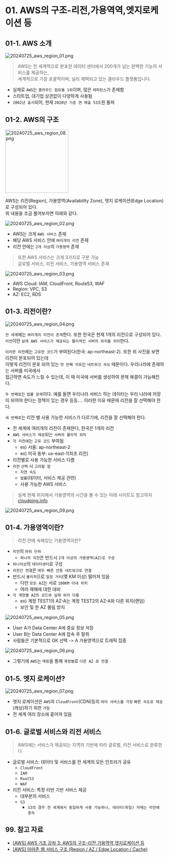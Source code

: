 # 01. AWS의 구조-리전,가용역역,엣지로케이션 등

## 01-1. AWS 소개

![20240725_aws_region_01.png](./img/20240725_aws_region_01.png)

> AWS는 전 세계적으로 분포한 데이터 센터에서 200개가 넘는 완벽한 기능의 서비스를 제공하는,  
> 세계적으로 가장 포괄적이며, 널리 채택되고 있는 클라우드 플랫폼입니다.

- 실제로 `AWS`는 `클라우드 점유율 1위`이며, 많은 `레퍼런스`가 존재함
- 스타트업, 대기업 상관없이 다양하게 사용됨
- `2002년 출시`되어, 현재 `2020년 기준 연 매출 53조`원 돌파

## 01-2. AWS의 구조

<img alt="20240725_aws_region_08.png" src="./img/20240725_aws_region_08.png" weight="200px" height="200px">

AWS는 리전(Region), 가용영역(Availability Zone), 엣지 로케이션(Edge Location)로 구성되어 있다.  
위 내용을 조금 풀어보자면 아래와 같다.

![20240725_aws_region_02.png](./img/20240725_aws_region_02.png)

- AWS는 크게 `AWS 서비스` 존재
- 해당 AWS 서비스 안에 `여러개의 리전` 존재
- 리전 안에는 `2개 이상`의 `가용영역` 존재

> 또한 AWS 서비스는 크게 3가지로 구분 가능  
> 글로벌 서비스, 리전 서비스, 가용영역 서비스 존재

![20240725_aws_region_03.png](./img/20240725_aws_region_03.png)

- AWS Cloud: IAM, CloudFront, Route53, WAF
- Region: VPC, S3
- AZ: EC2, RDS

## 01-3. 리전이란?

![20240725_aws_region_04.png](./img/20240725_aws_region_04.png)

`전 세계`에는 `여러개의 리전이 존재`한다. 또한 한국은 현재 1개의 리전으로 구성되어 있다.  
`리전`이란 `실제 AWS 서비스가 제공되는 물리적인 서버의 위치를 의미`한다.

`이러한 리전`에는 `고유한 코드`가 부여된다(한국: ap-northeast-2). 또한 위 사진을 보면 리전이 분포되어 있는데  
이렇게 리전이 분포 되어 있는 `첫 번째 이유`는 `네트워크 속도` 때문이다. 우리나라에 존재하는 서버를 미국에서  
접근하면 속도가 느릴 수 있는데, 이 때 미국에 서버를 생성하여 문제 해결이 가능해진다.

`두 번째로`는 `법률 문제`이다. 예를 들면 우리나라 서비스 하는 데이터는 우리 나라에 저장이 되어야 한다는 정책이 있는 경우 등등.... 이러한 이유 때문에 리전을 잘 선택해야 한다.

`세 번째로`는 리전 별 사용 가능한 서비스가 다르기에, 리전을 잘 선택해야 한다.

- 전 세계에 여러개의 리전이 존재한다, 한국은 1개의 리전
- `AWS 서비스가 제공`되는 `서버의 물리적 위치`
- `각 리전에`는 `고유 코드` 부여됨
  - ex) 서울: ap-northeast-2
  - ex) 미국 동부: us-east-1(최초 리전)
- 리전별로 사용 가능한 서비스 다름
- `리전` `선택` 시 `고려할 점`
  - `지연 속도`
  - `법률`(데이터, 서비스 제공 관련)
  - 사용 가능한 AWS 서비스

> 실제 현재 위치에서 가용영역의 시간을 볼 수 있는 아래 사이트도 참고하자  
> [cloudping.info](https://cloudping.info)

![20240725_aws_region_09.png](./img/20240725_aws_region_09.png)

## 01-4. 가용영역이란?

> 리전 안에 속해있는 가용영역이란?

- `리전`의 `하위 단위`
  - `하나의 리전`은 반드시 `2개 이상의 가용영역(AZ)로 구성`
- `하나이상`의 `데이터센터`로 구성
- `리전간 연결`은 `매우 빠른 전용 네트워크로 연결`
- 반드시 `물리적`으로 `일정 거리`(몇 KM 이상) 떨어져 있음
  - 다만 `모든 AZ`는 서로 `100KM 이내 위치`
  - 여러 재해에 대한 대비
- `각 계정별 AZ의 코드와 실제 위치 다름`
  - ex) 계정 TEST1의 AZ-A는 계정 TEST2의 AZ-A와 다른 위치(랜덤)
  - 보안 및 한 AZ 몰림 방지

![20240725_aws_region_05.png](./img/20240725_aws_region_05.png)

- User A가 Data Center A에 중요 정보 저장
- User B는 Data Center A에 접속 후 탈취
- 사람들은 기본적으로 OK 선택 -> A 가용영역으로 트래픽 집중

![20240725_aws_region_06.png](./img/20240725_aws_region_06.png)

- 그렇기에 `AWS`는 `매핑`을 통해 `계정별`로 `다른 AZ 로 연결`

## 01-5. 엣지 로케이션?

![20240725_aws_region_07.png](./img/20240725_aws_region_07.png)

- 엣지 로케이션은 `AWS`의 `CloudFront`(CDN)등의 `여러 서비스를 가장` `빠른 속도로 제공`(캐싱)하기 위한 `거점`
- 전 세계 여러 장소에 흩어져 있음

## 01-6. 글로벌 서비스와 리전 서비스

> AWS에는 서비스가 제공되는 지역의 기반에 따라 글로벌, 리전 서비스로 분류한다

- 글로벌 서비스: 데이터 및 서비스를 전 세계의 모든 인프라가 공유
  - `CloudFront`
  - `IAM`
  - `Rout53`
  - `WAF`
- 리전 서비스: 특정 리반 기반 서비스 제공
  - 대부분의 서비스
  - `S3`
    - `S3의 경우 전 세계에서 동일하게 사용 가능하나, 데이터(파일) 자체는 리전에 종속`

## 99. 참고 자료

- [[AWS] AWS 기초 강좌 3: AWS의 구조-리전,가용역역,엣지로케이션 등](https://www.youtube.com/watch?v=tvwDDM-Y-qE&list=PLfth0bK2MgIan-SzGpHIbfnCnjj583K2m&index=4)
- [[AWS] 아마존 웹 서비스 구조 (Region / AZ / Edge Location / Cache)](https://inpa.tistory.com/entry/AWS-%F0%9F%93%9A-%EC%95%84%EB%A7%88%EC%A1%B4-%EC%9B%B9-%EC%84%9C%EB%B9%84%EC%8A%A4-%EA%B5%AC%EC%A1%B0-Region-AZ-Edge-Location-Cache-%EC%99%84%EB%B2%BD-%EC%A0%95%EB%A6%AC)